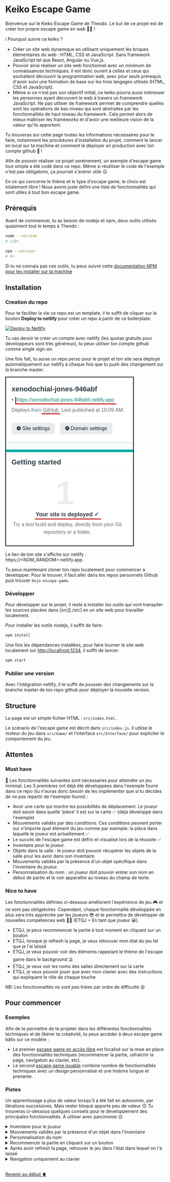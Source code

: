 <a name="top"></a>
# Keiko Escape Game

Bienvenue sur le Keiko Escape Game de Theodo. Le but de ce projet est de créer ton propre escape game en web 🧑‍💻 !

ℹ️ Pourquoi suivre ce keiko ?
- Créer un site web dynamique en utilisant uniquement les briques élémentaires du web : HTML, CSS et JavaScript. Sans framework JavaScript tel que React, Angular ou Vue.js.
- Pouvoir ainsi réaliser un site web fonctionnel avec un minimum de connaissances techniques. Il est donc ouvert à celles et ceux qui souhaitent découvrir la programmation web, avec pour seuls prérequis d'avoir suivi une formation de base sur les trois langages utilisés (HTML, CSS et JavaScript).
- Même si ce n'est pas son objectif initial, ce keiko pourra aussi intéresser les personnes ayant découvert le web à travers un framework JavaScript. Ne pas utiliser de framework permet de comprendre quelles sont les opérations de bas niveau qui sont abstraites par les fonctionnalités de haut niveau du framework. Cela permet alors de mieux maîtriser les frameworks et d'avoir une meilleure vision de la valeur qu'ils apportent.

Tu trouveras sur cette page toutes les informations nécessaires pour le faire, notamment les procédures d'installation du projet, comment le lancer en local sur ta machine et comment le déployer en production avec ton compte github 🥳 !

Afin de pouvoir réaliser ce projet sereinement, un exemple d'escape game tout simple a été codé dans ce repo. Même si réutiliser le code de l'exemple n'est pas obligatoire, ça pourrait s'avérer utile 😉

En ce qui concerne le thème et le type d'escape game, le choix est totalement libre ! Nous avons juste défini une liste de fonctionnalités qui sont utiles à tout bon escape game.

## Prérequis

Avant de commencer, tu as besoin de nodejs et npm, deux outils utilisés quasiment tout le temps à Theodo :

```bash
node --version
# v10+
```

```bash
npm --version
# 6+
```

Si tu ne connais pas ces outils, tu peux suivre cette [documentation NPM pour les installer sur ta machine](https://docs.npmjs.com/downloading-and-installing-node-js-and-npm)

## Installation

### Creation du repo

Pour te faciliter la vie ce repo est un template, il te suffit de cliquer sur le bouton **Deploy to netlify** pour créer un repo à partir de ce boilerplate:

<a href="https://app.netlify.com/start/deploy?repository=https://github.com/theodo/dojo-escape-game"><img src="https://www.netlify.com/img/deploy/button.svg" alt="Deploy to Netlify"></a>

Tu vas devoir te créer un compte avec netlify (les quotas gratuits pour développeurs sont très généreux), tu peux utiliser ton compte github comme single sign-on.

Une fois fait, tu auras un repo perso pour le projet et ton site sera déployé automatiquement sur netlify à chaque fois que tu push des changement sur la branche master.

![Déploiement sur netlify](deploy_to_netlify.png)

Le lien de ton site s'affiche sur netlify : https://<NOM_RANDOM>.netlify.app.

Tu peux maintenant cloner ton repo localement pour commencer à développer. Pour le trouver, il faut aller dans tes repos personnels Github puis trouver `dojo-escape-game`.

### Développer

Pour développer sur le projet, il reste à installer les outils qui vont transpiler les sources placées dans [src][./src] en un site web pour travailler localement.

Pour installer les outils nodejs, il suffit de faire:

```bash
npm install
```

Une fois les dépendances installées, pour faire tourner le site web localement sur [http://localhost:1234](http://localhost:1234), il suffit de lancer:

```bash
npm start
```

### Publier une version

Avec l'intégration netlify, il te suffit de pousser des changements sur la branche master de ton repo github pour déployer la nouvelle version.

## Structure

La page est un simple fichier HTML : `src/index.html`.

Le scénario de l'escape game est décrit dans `src/index.js`. Il utilise le moteur du jeu dans `src/Game/` et l'interface `src/Interface/` pour expliciter le comportement du jeu.

## Attentes

### Must have

🚨 Les fonctionnalités suivantes sont nécessaires pour atteindre un jeu minimal. Les 3 premières ont déjà été développées dans l'exemple fourni dans ce repo (tu n'auras donc besoin de les implémenter que si tu décides de ne pas repartir de l'exemple fourni) :

- Avoir une carte qui montre les possibilités de déplacement. Le joueur doit savoir dans quelle 'pièce' il est sur la carte ✅ (déjà développé dans l'exemple)
- Mouvements validés par des conditions. Ces conditions peuvent porter sur n'importe quel élément du jeu comme par exemple: la pièce dans laquelle le joueur est actuellement ✅
- Le succès de l'escape game est défini et visualisé lors de la réussite ✅
- Inventaire pour le joueur.
- Objets dans la salle : le joueur doit pouvoir récupérer les objets de la salle pour les avoir dans son inventaire.
- Mouvements validés par la présence d'un objet spécifique dans l'inventaire du joueur.
- Personnalisation du nom : un joueur doit pouvoir entrer son nom en début de partie et le voir apparaître au niveau du champ de texte.

### Nice to have

Les fonctionnalités définies ci-dessous améliorent l'expérience de jeu 🎮 et ne sont pas obligatoires. Cependant, chaque fonctionnalité développée en plus sera très appréciée par les joueurs 😎 et te permettra de développer de nouvelles compétences web 🧑‍💻 (ETQJ = En tant que joueur 😀).

- ETQJ, je peux recommencer la partie à tout moment en cliquant sur un bouton
- ETQJ, lorsque je refresh la page, je veux retrouver mon état du jeu tel que je l'ai laissé
- ETQJ, je veux pouvoir voir des éléments rappelant le thème de l'escape game dans le background ⛱️
- ETQJ, je veux voir les noms des salles directement sur la carte
- ETQJ, je veux pouvoir jouer que avec mon clavier avec des instructions qui expliquent le rôle de chaque touche

NB: Les fonctionnalités _ne sont pas_ triées par ordre de difficulté 😜

## Pour commencer

### Exemples

Afin de te permettre de te projeter dans les différentes fonctionnalités techniques et de libérer ta créativité, tu peux accéder à deux escape game bâtis sur ce modèle :

- Le premier [escape game en accès libre](https://elegant-sawine-9b39ee.netlify.app/) est focalisé sur la mise en place des fonctionnalités techniques (recommencer la partie, rafraîchir la page, navigation au clavier, etc).
- Le second [escape game jouable](https://magical-pithivier-7d3fbd.netlify.app/) combine nombre de fonctionnalités techniques avec un design personnalisé et une histoire longue et prenante.

### Pistes

Un apprentissage a plus de valeur lorsqu'il a été fait en autonomie, par itérations successives. Mais rester bloqué apporte peu de valeur 🙃 Tu trouveras ci-dessous quelques conseils pour le développement des principales fonctionnalités. À utiliser avec parcimonie 😉

<details>
<summary>Inventaire pour le joueur</summary>
Pour ajouter un inventaire, tu peux reprendre l'organisation du code existante pour les actions :

- dans `/src/Game` avoir une classe `Inventory.js` qui contient l'état (ex. : objets présents dans l'inventaire) et la logique (ex. : méthode pour savoir si un objet est présent dans l'inventaire),
- dans `/src/Interface` avoir une classe `Inventory.js` qui permet d'afficher l'inventaire en manipulant le HTML (en récupérant l'endroit prévu pour à l'aide de `document.getElementById()`).

</details>

<details>
<summary>Mouvements validés par la présence d'un objet dans l'inventaire</summary>

Dans la callback passée en argument à la méthode `world.createAction()`, ajoute une condition sur la présence de l'objet dans l'inventaire. Selon le booléen retourné par la condition, retourne une callback différente.

</details>

<details>
<summary>Personnalisation du nom</summary>
Les possibilités pour cette fonctionnalités sont nombreuses !
L'une d'entre elles consiste à ajouter une modale qui est affichée au début de la partie et dans laquelle le joueur inscrit son nom. Voici quelques astuces :

- dans `index.css` tu peux jouer avec les propriétés suivantes :
    - `display` : `block` ou `none` selon si tu souhaites afficher la modale ou non,
    - `position` : `absolute` combinée avec `left` et `top` pour positionner la modale de façon absolue et `z-index` pour que la modale soit affichée au-dessus de l'écran de jeu,
    - `width` et `height` pour dimensionner la modale,
- le type `Player` peut être défini dans une classe à part, puis instancié dans la classe `World`.
</details>

<details>
<summary>Recommencer la partie en cliquant sur un bouton</summary>

Ici aussi différentes façon de procéder sont possibles. Dans tous les cas, n'oublie pas d'agir à la fois sur l'affichage (en utilisant par exemple la méthode `clearActions()`) et sur l'état stocké (en modifiant le champ `actions` de l'objet `World`).
</details>

<details>
<summary>Après avoir refresh la page, retrouver le jeu dans l'état dans lequel on l'a laissé</summary>

L'une des possibilités consiste à utiliser le stockage présent dans le navigateur pour conserver l'état du jeu. Tu peux utiliser le local storage ou le session storage selon tes besoins.

Afin de stocker l'état actuel du jeu dans le local storage avant un refresh, tu peux écouter l'événement `beforeunload` de `window` et remplir le storage à ce moment-là.

Puis en fonction de ce que tu récupères (ou non) dans le storage après le refresh, tu pourras initialiser le jeu différemment.
</details>

<details>
<summary>Navigation uniquement au clavier</summary>

Quelques astuces :
- si tu as besoin de rendre accessible au clavier un élément qui ne l'est pas nativement, tu peux utiliser l'attribut `tabindex` dans ton HTML,
- le focus peux être modifié à partir du fichier javascript en utilisant la méthode `.focus()`,
- n'oublie pas de donner un retour visuel sur l'élément sélectionné à l'aide de la pseudo-classe `focus` dans ton CSS.
</details>

<br>

[Revenir au début ⬆️](#top)